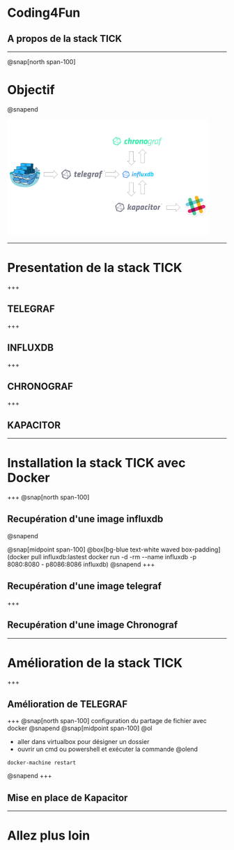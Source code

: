 # Coding4Fun
## A propos de la stack TICK
---
@snap[north span-100]
# Objectif
@snapend

![intro](assets/img/intro.png)

---
# Presentation de la stack TICK
+++
## TELEGRAF
+++
## INFLUXDB
+++
## CHRONOGRAF
+++
## KAPACITOR

---
# Installation la stack TICK avec Docker
+++
@snap[north span-100]
## Recupération d'une image influxdb
@snapend

@snap[midpoint span-100]
@box[bg-blue text-white waved box-padding](docker pull influxdb:lastest docker run -d -rm --name influxdb -p 8080:8080 - p8086:8086 influxdb)
@snapend
+++
## Recupération d'une image telegraf

+++
## Recupération d'une image Chronograf

---
# Amélioration de la stack TICK
+++
## Amélioration de TELEGRAF
+++
@snap[north span-100]
configuration du partage de fichier avec docker
@snapend
@snap[midpoint span-100]
@ol
- aller dans virtualbox pour désigner un dossier
- ouvrir un cmd ou powershell et exécuter la commande 
@olend
```docker
docker-machine restart
```
@snapend
+++
## Mise en place de Kapacitor

---
# Allez plus loin
